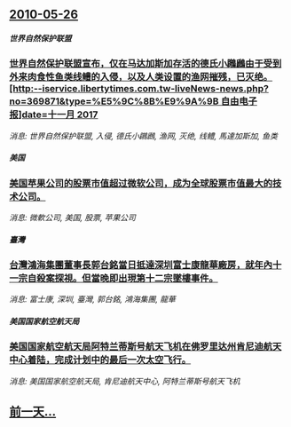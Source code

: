 ## [2010-05-26](/news/2010/05/26/index.md)

##### 世界自然保护联盟
### [ 世界自然保护联盟宣布，仅在马达加斯加存活的德氏小鸊鷉由于受到外来肉食性鱼类线鳢的入侵，以及人类设置的渔网摧残，已灭绝。[http:--iservice.libertytimes.com.tw-liveNews-news.php?no=369871&type=%E5%9C%8B%E9%9A%9B 自由电子报]date=十一月 2017 ](/news/2010/05/26/世界自然保护联盟宣布-仅在马达加斯加存活的德氏小鸊鷉由于受到外来肉食性鱼类线鳢的入侵-以及人类设置的渔网摧残-已灭绝.md)
_消息: 世界自然保护联盟, 入侵, 德氏小鸊鷉, 渔网, 灭绝, 线鳢, 馬達加斯加, 鱼类_

##### 美国
### [ 美国苹果公司的股票市值超过微软公司，成为全球股票市值最大的技术公司。](/news/2010/05/26/美国苹果公司的股票市值超过微软公司-成为全球股票市值最大的技术公司.md)
_消息: 微軟公司, 美国, 股票, 苹果公司_

##### 臺灣
### [ 台灣鴻海集團董事長郭台銘當日抵達深圳富士康龍華廠房，就年內十一宗自殺案探視。但當晚即出現第十二宗墜樓事件。](/news/2010/05/26/台灣鴻海集團董事長郭台銘當日抵達深圳富士康龍華廠房-就年內十一宗自殺案探視-但當晚即出現第十二宗墜樓事件.md)
_消息: 富士康, 深圳, 臺灣, 郭台銘, 鴻海集團, 龍華_

##### 美国国家航空航天局
### [ 美国国家航空航天局阿特兰蒂斯号航天飞机在佛罗里达州肯尼迪航天中心着陆，完成计划中的最后一次太空飞行。](/news/2010/05/26/美国国家航空航天局阿特兰蒂斯号航天飞机在佛罗里达州肯尼迪航天中心着陆-完成计划中的最后一次太空飞行.md)
_消息: 美国国家航空航天局, 肯尼迪航天中心, 阿特兰蒂斯号航天飞机_

## [前一天...](/news/2010/05/25/index.md)

